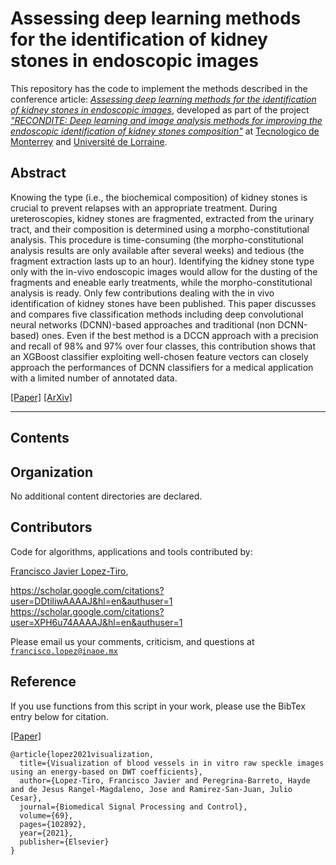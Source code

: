 # Assessing deep learning methods for the identification of kidney stones in endoscopic images

This repository has the code to implement the methods described in the conference article: [*Assessing deep learning methods for the identification of kidney stones in endoscopic images*](https://ieeexplore.ieee.org/abstract/document/9630211), developed as part of the project [*"RECONDITE: Deep learning and image analysis methods for improving the endoscopic identification of kidney stones composition"*](https://www.researchgate.net/project/RECONDITE-Deep-learning-and-image-analysis-methods-for-improving-the-endoscopic-identification-of-kidney-stones-composition) at [Tecnologico de Monterrey](https://tec.mx/en) and [Université de Lorraine](http://www.univ-lorraine.fr). 



## Abstract
Knowing the type (i.e., the biochemical composition) of kidney stones is crucial to prevent relapses with an appropriate treatment. During ureteroscopies, kidney stones are fragmented, extracted from the urinary tract, and their composition is determined using a morpho-constitutional analysis. This procedure is time-consuming (the morpho-constitutional analysis results are only available after several weeks) and tedious (the fragment extraction lasts up to an hour). Identifying the kidney stone type only with the in-vivo endoscopic images would allow for the dusting of the fragments and eneable early treatments, while the morpho-constitutional analysis is ready. Only few contributions dealing with the in vivo identification of kidney stones have been published. This paper discusses and compares five classification methods including deep convolutional neural networks (DCNN)-based approaches and traditional (non DCNN-based) ones. Even if the best method is a DCCN approach with a precision and recall of 98% and 97% over four classes, this contribution shows that an XGBoost classifier exploiting well-chosen feature vectors can closely approach the performances of DCNN classifiers for a medical application with a limited number of annotated data.

[[Paper]](https://ieeexplore.ieee.org/abstract/document/9630211) [[ArXiv]](https://arxiv.org/pdf/2103.01146)




---

## Contents

 
## Organization

No additional content directories are declared. 


## Contributors

Code for algorithms, applications and tools contributed by:

[Francisco Javier Lopez-Tiro](https://scholar.google.es/citations?user=IlG06bYAAAAJ&hl=es), 


https://scholar.google.com/citations?user=DDtiliwAAAAJ&hl=en&authuser=1
https://scholar.google.com/citations?user=XPH6u74AAAAJ&hl=en&authuser=1



Please email us your comments, criticism, and questions at [`francisco.lopez@inaoe.mx`](mailto:francisco.lopez@inaoe.com?subject=[GitHub]%20elsevier-wavelet%20repository)


## Reference

If you use functions from this script in your work, please use the BibTex entry below for citation.

[[Paper]](https://www.sciencedirect.com/science/article/pii/S1746809421004894)

```
@article{lopez2021visualization,
  title={Visualization of blood vessels in in vitro raw speckle images using an energy-based on DWT coefficients},
  author={Lopez-Tiro, Francisco Javier and Peregrina-Barreto, Hayde and de Jesus Rangel-Magdaleno, Jose and Ramirez-San-Juan, Julio Cesar},
  journal={Biomedical Signal Processing and Control},
  volume={69},
  pages={102892},
  year={2021},
  publisher={Elsevier}
}
```
